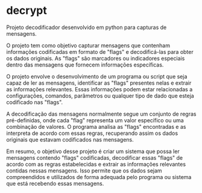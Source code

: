 # decrypt
Projeto decodificador desenvolvido em python para capturas de mensagens.

O projeto tem como objetivo capturar mensagens que contenham informações codificadas em formato de "flags" e decodificá-las para obter os dados originais. As "flags" são marcadores ou indicadores especiais dentro das mensagens que fornecem informações específicas.

O projeto envolve o desenvolvimento de um programa ou script que seja capaz de ler as mensagens, identificar as "flags" presentes nelas e extrair as informações relevantes. Essas informações podem estar relacionadas a configurações, comandos, parâmetros ou qualquer tipo de dado que esteja codificado nas "flags".

A decodificação das mensagens normalmente segue um conjunto de regras pré-definidas, onde cada "flag" representa um valor específico ou uma combinação de valores. O programa analisa as "flags" encontradas e as interpreta de acordo com essas regras, recuperando assim os dados originais que estavam codificados nas mensagens.

Em resumo, o objetivo desse projeto é criar um sistema que possa ler mensagens contendo "flags" codificadas, decodificar essas "flags" de acordo com as regras estabelecidas e extrair as informações relevantes contidas nessas mensagens. Isso permite que os dados sejam compreendidos e utilizados de forma adequada pelo programa ou sistema que está recebendo essas mensagens.

